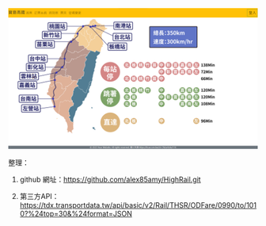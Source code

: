 <img width="1280" alt="hello!" src="highrail_main.png">


整理：

1. github 網址：https://github.com/alex85amy/HighRail.git

2. 第三方API：https://tdx.transportdata.tw/api/basic/v2/Rail/THSR/ODFare/0990/to/1010?%24top=30&%24format=JSON